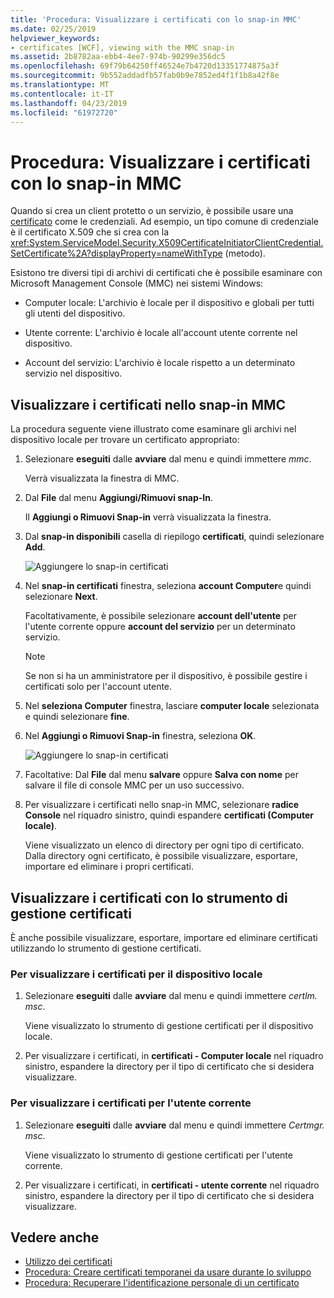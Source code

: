 ```yaml
---
title: 'Procedura: Visualizzare i certificati con lo snap-in MMC'
ms.date: 02/25/2019
helpviewer_keywords:
- certificates [WCF], viewing with the MMC snap-in
ms.assetid: 2b8782aa-ebb4-4ee7-974b-90299e356dc5
ms.openlocfilehash: 69f79b64250ff46524e7b4720d13351774875a3f
ms.sourcegitcommit: 9b552addadfb57fab0b9e7852ed4f1f1b8a42f8e
ms.translationtype: MT
ms.contentlocale: it-IT
ms.lasthandoff: 04/23/2019
ms.locfileid: "61972720"
---
```

# <a name="how-to-view-certificates-with-the-mmc-snap-in"></a>Procedura: Visualizzare i certificati con lo snap-in MMC
Quando si crea un client protetto o un servizio, è possibile usare una [certificato](working-with-certificates.md) come le credenziali. Ad esempio, un tipo comune di credenziale è il certificato X.509 che si crea con la <xref:System.ServiceModel.Security.X509CertificateInitiatorClientCredential.SetCertificate%2A?displayProperty=nameWithType> (metodo). 

Esistono tre diversi tipi di archivi di certificati che è possibile esaminare con Microsoft Management Console (MMC) nei sistemi Windows:

- Computer locale: L'archivio è locale per il dispositivo e globali per tutti gli utenti del dispositivo.

- Utente corrente: L'archivio è locale all'account utente corrente nel dispositivo.

- Account del servizio: L'archivio è locale rispetto a un determinato servizio nel dispositivo.

## <a name="view-certificates-in-the-mmc-snap-in"></a>Visualizzare i certificati nello snap-in MMC 

La procedura seguente viene illustrato come esaminare gli archivi nel dispositivo locale per trovare un certificato appropriato: 
  
1. Selezionare **eseguiti** dalle **avviare** dal menu e quindi immettere *mmc*. 

    Verrà visualizzata la finestra di MMC. 
  
2. Dal **File** dal menu **Aggiungi/Rimuovi snap-In**. 
    
    Il **Aggiungi o Rimuovi Snap-in** verrà visualizzata la finestra.
  
3. Dal **snap-in disponibili** casella di riepilogo **certificati**, quindi selezionare **Add**.  

    ![Aggiungere lo snap-in certificati](./media/mmc-add-certificate-snap-in.png)
  
4. Nel **snap-in certificati** finestra, seleziona **account Computer**e quindi selezionare **Next**. 
  
    Facoltativamente, è possibile selezionare **account dell'utente** per l'utente corrente oppure **account del servizio** per un determinato servizio. 

    > [!NOTE]
    > Se non si ha un amministratore per il dispositivo, è possibile gestire i certificati solo per l'account utente.
  
5. Nel **seleziona Computer** finestra, lasciare **computer locale** selezionata e quindi selezionare **fine**.  
  
6. Nel **Aggiungi o Rimuovi Snap-in** finestra, seleziona **OK**.  
  
    ![Aggiungere lo snap-in certificati](./media/mmc-certificate-snap-in-selected.png)

7. Facoltative: Dal **File** dal menu **salvare** oppure **Salva con nome** per salvare il file di console MMC per un uso successivo.  

8. Per visualizzare i certificati nello snap-in MMC, selezionare **radice Console** nel riquadro sinistro, quindi espandere **certificati (Computer locale)**.

    Viene visualizzato un elenco di directory per ogni tipo di certificato. Dalla directory ogni certificato, è possibile visualizzare, esportare, importare ed eliminare i propri certificati.

## <a name="view-certificates-with-the-certificate-manager-tool"></a>Visualizzare i certificati con lo strumento di gestione certificati

È anche possibile visualizzare, esportare, importare ed eliminare certificati utilizzando lo strumento di gestione certificati.

### <a name="to-view-certificates-for-the-local-device"></a>Per visualizzare i certificati per il dispositivo locale

1. Selezionare **eseguiti** dalle **avviare** dal menu e quindi immettere *certlm. msc*. 

    Viene visualizzato lo strumento di gestione certificati per il dispositivo locale. 
  
2. Per visualizzare i certificati, in **certificati - Computer locale** nel riquadro sinistro, espandere la directory per il tipo di certificato che si desidera visualizzare.

### <a name="to-view-certificates-for-the-current-user"></a>Per visualizzare i certificati per l'utente corrente

1. Selezionare **eseguiti** dalle **avviare** dal menu e quindi immettere *Certmgr. msc*. 

    Viene visualizzato lo strumento di gestione certificati per l'utente corrente. 
  
2. Per visualizzare i certificati, in **certificati - utente corrente** nel riquadro sinistro, espandere la directory per il tipo di certificato che si desidera visualizzare.

## <a name="see-also"></a>Vedere anche

- [Utilizzo dei certificati](working-with-certificates.md)
- [Procedura: Creare certificati temporanei da usare durante lo sviluppo](how-to-create-temporary-certificates-for-use-during-development.md)
- [Procedura: Recuperare l'identificazione personale di un certificato](how-to-retrieve-the-thumbprint-of-a-certificate.md)
